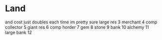 # Land

and cost just doubles each time im pretty sure
large res 3 merchant 4 comp collector 5 giant res 6 comp horder 7 gem 8 stone 9 bank 10 alchemy 11 large bank 12
